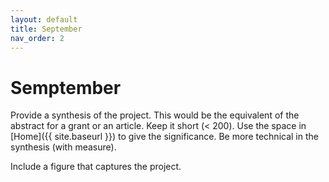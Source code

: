 ```yaml
---
layout: default
title: September
nav_order: 2
---
```


# Semptember

Provide a synthesis of the project. This would be the equivalent of the abstract for a grant or an article. Keep it short (< 200). Use the space in [Home]({{ site.baseurl }}) to give the significance. Be more technical in the synthesis (with measure).

Include a figure that captures the project.
